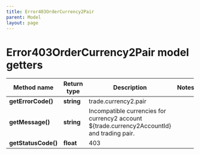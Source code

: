 ```yaml
---
title: Error403OrderCurrency2Pair
parent: Model
layout: page
---
```


# Error403OrderCurrency2Pair model getters

Method name | Return type | Description | Notes
------------ | ------------- | ------------- | -------------
**getErrorCode()** | **string** | trade.currency2.pair |
**getMessage()** | **string** | Incompatible currencies for currency2 account ${trade.currency2AccountId} and trading pair. |
**getStatusCode()** | **float** | 403 |

